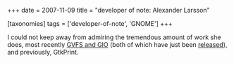 +++
date = 2007-11-09
title = "developer of note: Alexander Larsson"

[taxonomies]
tags = ['developer-of-note', 'GNOME']
+++

I could not keep away from admiring the tremendous amount of work she
does, most recently [GVFS and GIO] (both of which have just been
[released]), and previously, GtkPrint.

  [GVFS and GIO]: http://mail.gnome.org/archives/desktop-devel-list/2007-September/msg00401.html
  [released]: http://mail.gnome.org/archives/gnome-announce-list/2007-November/msg00006.html
